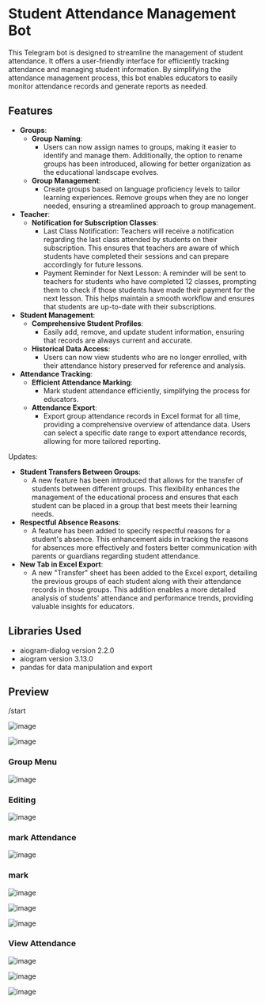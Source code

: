 # Student Attendance Management Bot

This Telegram bot is designed to streamline the management of student attendance. It offers a user-friendly interface for efficiently tracking attendance and managing student information. By simplifying the attendance management process, this bot enables educators to easily monitor attendance records and generate reports as needed.

## Features

- **Groups**:
     - **Group Naming**:
          - Users can now assign names to groups, making it easier to identify and manage them. Additionally, the option to rename groups has been introduced, allowing for better organization as the educational landscape evolves.
     - **Group Management**:
          - Create groups based on language proficiency levels to tailor learning experiences. Remove groups when they are no longer needed, ensuring a streamlined approach to group management.
- **Teacher**:
     - **Notification for Subscription Classes**:
          - Last Class Notification: Teachers will receive a notification regarding the last class attended by students on their subscription. This ensures that teachers are aware of which students have completed their sessions and can prepare accordingly for future lessons.
          - Payment Reminder for Next Lesson: A reminder will be sent to teachers for students who have completed 12 classes, prompting them to check if those students have made their payment for the next lesson. This helps maintain a smooth workflow and ensures that students are up-to-date with their subscriptions.
- **Student Management**:
     - **Comprehensive Student Profiles**:
          - Easily add, remove, and update student information, ensuring that records are always current and accurate.
     - **Historical Data Access**:
          - Users can now view students who are no longer enrolled, with their attendance history preserved for reference and analysis.
- **Attendance Tracking**:
     - **Efficient Attendance Marking**:
          - Mark student attendance efficiently, simplifying the process for educators.
     - **Attendance Export**:
          - Export group attendance records in Excel format for all time, providing a comprehensive overview of attendance data. Users can select a specific date range to export attendance records, allowing for more tailored reporting.

Updates:
- **Student Transfers Between Groups**:
     - A new feature has been introduced that allows for the transfer of students between different groups. This flexibility enhances the management of the educational process and ensures that each student can be placed in a group that best meets their learning needs.
- **Respectful Absence Reasons**:
     - A feature has been added to specify respectful reasons for a student's absence. This enhancement aids in tracking the reasons for absences more effectively and fosters better communication with parents or guardians regarding student attendance.
- **New Tab in Excel Export**:
     - A new "Transfer" sheet has been added to the Excel export, detailing the previous groups of each student along with their attendance records in those groups. This addition enables a more detailed analysis of students' attendance and performance trends, providing valuable insights for educators.



## Libraries Used

- aiogram-dialog version 2.2.0
- aiogram version 3.13.0
- pandas for data manipulation and export

## Preview
/start

![image](https://github.com/user-attachments/assets/6482cff1-c6a2-408c-884a-099446d1784e)

![image](https://github.com/user-attachments/assets/733c504b-9871-4fff-bbe0-a2f54da1490b)

### Group Menu
![image](https://github.com/user-attachments/assets/13f9f29b-ba0b-4a26-b162-00b85107ca18)

### Editing
![image](https://github.com/user-attachments/assets/cc2380a3-be51-4fca-86a2-e273a36a31f6)

### mark Attendance
![image](https://github.com/user-attachments/assets/862bd0df-acdf-47bf-802a-ab93c16d8bb5)

### mark
![image](https://github.com/user-attachments/assets/b14c0cf9-e61c-4a54-b092-a20e9a2097db)

![image](https://github.com/user-attachments/assets/2a6ed3bf-24dc-48ac-b261-2cfdcd047641)

![image](https://github.com/user-attachments/assets/280836f6-d27b-407a-98b7-67b78424a306)

### View Attendance
![image](https://github.com/user-attachments/assets/99fbfacc-d46b-46fc-bd77-412d539b3df0)

![image](https://github.com/user-attachments/assets/fb501fd7-f5f3-45aa-a0f6-cb2dffef10b4)

![image](https://github.com/user-attachments/assets/2e6ba4b5-32d6-4d96-a136-5c09222c8fa8)







